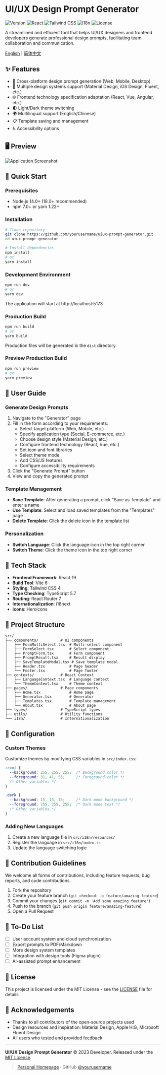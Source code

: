 # UI/UX Design Prompt Generator

![Version](https://img.shields.io/badge/Version-0.1.0-blue.svg)
![React](https://img.shields.io/badge/React-19.0-61dafb.svg)
![Tailwind CSS](https://img.shields.io/badge/Tailwind-4.0-38bdf8.svg)
![i18n](https://img.shields.io/badge/i18n-Multilingual-green.svg)
![License](https://img.shields.io/badge/License-MIT-brightgreen.svg)

A streamlined and efficient tool that helps UI/UX designers and frontend developers generate professional design prompts, facilitating team collaboration and communication.

[English](./README_EN.md) | [简体中文](./README.md)

## ✨ Features

- 📱 Cross-platform design prompt generation (Web, Mobile, Desktop)
- 🎨 Multiple design systems support (Material Design, iOS Design, Fluent, etc.)
- 🌐 Frontend technology specification adaptation (React, Vue, Angular, etc.)
- 🌓 Light/Dark theme switching
- 🌍 Multilingual support (English/Chinese)
- 📋 Template saving and management
- ♿ Accessibility options

## 🖥️ Preview

![Application Screenshot](https://placeholder-image.com/screenshot.png)

## 🚀 Quick Start

### Prerequisites

- Node.js 14.0+ (18.0+ recommended)
- npm 7.0+ or yarn 1.22+

### Installation

```bash
# Clone repository
git clone https://github.com/yourusername/uiux-prompt-generator.git
cd uiux-prompt-generator

# Install dependencies
npm install
# or
yarn install
```

### Development Environment

```bash
npm run dev
# or
yarn dev
```

The application will start at http://localhost:5173

### Production Build

```bash
npm run build
# or
yarn build
```

Production files will be generated in the `dist` directory.

### Preview Production Build

```bash
npm run preview
# or
yarn preview
```

## 📖 User Guide

### Generate Design Prompts

1. Navigate to the "Generator" page
2. Fill in the form according to your requirements:
   - Select target platform (Web, Mobile, etc.)
   - Specify application type (Social, E-commerce, etc.)
   - Choose design style (Material Design, etc.)
   - Configure frontend technology (React, Vue, etc.)
   - Set icon and font libraries
   - Select theme mode
   - Add CSS/JS features
   - Configure accessibility requirements
3. Click the "Generate Prompt" button
4. View and copy the generated prompt

### Template Management

- **Save Template**: After generating a prompt, click "Save as Template" and enter a name
- **Use Template**: Select and load saved templates from the "Templates" page
- **Delete Template**: Click the delete icon in the template list

### Personalization

- **Switch Language**: Click the language icon in the top right corner
- **Switch Theme**: Click the theme icon in the top right corner

## 🧩 Tech Stack

- **Frontend Framework**: React 19
- **Build Tool**: Vite 6
- **Styling**: Tailwind CSS 4
- **Type Checking**: TypeScript 5.7
- **Routing**: React Router 7
- **Internationalization**: i18next
- **Icons**: Heroicons

## 📁 Project Structure

```
src/
├── components/          # UI components
│   ├── FormMultiSelect.tsx  # Multi-select component
│   ├── FormSelect.tsx       # Select component
│   ├── PromptForm.tsx       # Form component
│   ├── PromptResult.tsx     # Result display
│   ├── SaveTemplateModal.tsx # Save template modal
│   ├── Header.tsx           # Page header
│   └── Footer.tsx           # Page footer
├── contexts/            # React Context
│   ├── LanguageContext.tsx  # Language context
│   └── ThemeContext.tsx     # Theme context
├── pages/               # Page components
│   ├── Home.tsx             # Home page
│   ├── Generator.tsx        # Generator
│   ├── Templates.tsx        # Template management
│   └── About.tsx            # About page
├── types/               # TypeScript types
├── utils/               # Utility functions
└── i18n/                # Internationalization
```

## 🔧 Configuration

### Custom Themes

Customize themes by modifying CSS variables in `src/index.css`:

```css
:root {
  --background: 255, 255, 255;  /* Background color */
  --foreground: 31, 41, 55;     /* Foreground color */
  /* Other variables */
}

.dark {
  --background: 15, 15, 15;     /* Dark mode background */
  --foreground: 255, 255, 255;  /* Dark mode text */
  /* Other variables */
}
```

### Adding New Languages

1. Create a new language file in `src/i18n/resources/`
2. Register the language in `src/i18n/index.ts`
3. Update the language switching logic

## 🤝 Contribution Guidelines

We welcome all forms of contributions, including feature requests, bug reports, and code contributions.

1. Fork the repository
2. Create your feature branch (`git checkout -b feature/amazing-feature`)
3. Commit your changes (`git commit -m 'Add some amazing feature'`)
4. Push to the branch (`git push origin feature/amazing-feature`)
5. Open a Pull Request

## 📝 To-Do List

- [ ] User account system and cloud synchronization
- [ ] Export prompts to PDF/Markdown
- [ ] More design system templates
- [ ] Integration with design tools (Figma plugin)
- [ ] AI-assisted prompt enhancement

## 📄 License

This project is licensed under the MIT License - see the [LICENSE](LICENSE) file for details

## 🙏 Acknowledgements

- Thanks to all contributors of the open-source projects used
- Design resources and inspiration: Material Design, Apple HIG, Microsoft Fluent Design
- All users who tested and provided feedback

---

**UI/UX Design Prompt Generator** © 2023 Developer. Released under the [MIT License](LICENSE).

> [Personal Homepage](https://your-website.com) · GitHub [@yourusername](https://github.com/yourusername) 